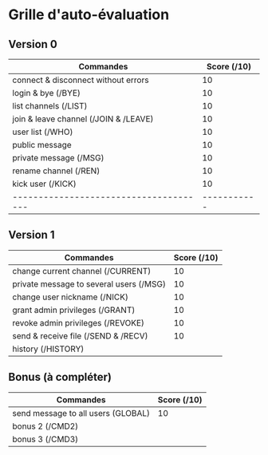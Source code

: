 # Grille d'auto-évaluation

## Version 0

| Commandes                              | Score (/10) |
| -------------------------------------- | ----------- |
| connect & disconnect without errors    |      10     |
| login & bye (/BYE)                     |      10     |
| list channels (/LIST)                  |      10     |
| join & leave channel (/JOIN & /LEAVE)  |      10     |
| user list (/WHO)                       |      10     |
| public message                         |      10     |
| private message (/MSG)                 |      10     |
| rename channel (/REN)                  |      10     |
| kick user (/KICK)                      |      10     |
| -------------------------------------- | ----------- |

## Version 1

| Commandes                               | Score (/10) |
| --------------------------------------- | ----------- |
| change current channel (/CURRENT)       |      10     |
| private message to several users (/MSG) |      10     |
| change user nickname (/NICK)            |      10     |
| grant admin privileges (/GRANT)         |      10     |
| revoke admin privileges  (/REVOKE)      |      10     |
| send & receive file (/SEND & /RECV)     |      10     |
| history (/HISTORY)                      |             |

## Bonus (à compléter)

| Commandes                              | Score (/10) |
| -------------------------------------- | ----------- |
| send message to all users (GLOBAL)     |      10     |
| bonus 2 (/CMD2)                        |             |
| bonus 3 (/CMD3)                        |             |
